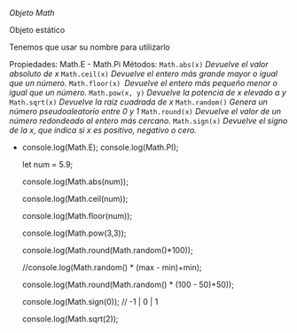 *Objeto Math*

Objeto estático

Tenemos que usar su nombre para utilizarlo

Propiedades:
    Math.E - Math.Pi
Métodos:
    `Math.abs(x)` *Devuelve el valor absoluto de x*
    `Math.ceil(x)` *Devuelve el entero más grande mayor o igual que un número.*
    `Math.floor(x) `*Devuelve el entero más pequeño menor o igual que un número.*
    `Math.pow(x, y)` *Devuelve la potencia de x elevado a y*
    `Math.sqrt(x)` *Devuelve la raiz cuadrada de x*
    `Math.random()` *Genera un número pseudoaleatorio entre 0 y 1*
    `Math.round(x)` *Devuelve el valor de un número redondeado al entero más cercano.*
    `Math.sign(x)` *Devuelve el signo de la x, que indica si x es positivo, negativo o cero.*

*  
    console.log(Math.E);
    console.log(Math.PI);

    let num = 5.9;

    console.log(Math.abs(num));

    console.log(Math.ceil(num));

    console.log(Math.floor(num));

    console.log(Math.pow(3,3));

    console.log(Math.round(Math.random()*100));

    //console.log(Math.random() * (max - min)+min);

    console.log(Math.round(Math.random() * (100 - 50)+50));

    console.log(Math.sign(0)); // -1 | 0 | 1

    console.log(Math.sqrt(2));


